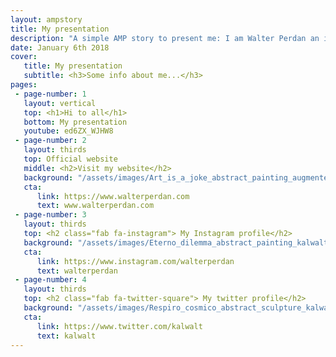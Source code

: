 ```yaml
---
layout: ampstory
title: My presentation
description: "A simple AMP story to present me: I am Walter Perdan an italian visual artist who make art in different forms of expression."
date: January 6th 2018
cover:
   title: My presentation
   subtitle: <h3>Some info about me...</h3>
pages:
 - page-number: 1
   layout: vertical
   top: <h1>Hi to all</h1>
   bottom: My presentation
   youtube: ed6ZX_WJHW8
 - page-number: 2
   layout: thirds
   top: Official website
   middle: <h2>Visit my website</h2>
   background: "/assets/images/Art_is_a_joke_abstract_painting_augmented_reality_interactive_kalwalt.jpg"
   cta:
      link: https://www.walterperdan.com
      text: www.walterperdan.com
 - page-number: 3
   layout: thirds
   top: <h2 class="fab fa-instagram"> My Instagram profile</h2>
   background: "/assets/images/Eterno_dilemma_abstract_painting_kalwalt.jpg"
   cta:
      link: https://www.instagram.com/walterperdan
      text: walterperdan
 - page-number: 4
   layout: thirds
   top: <h2 class="fab fa-twitter-square"> My twitter profile</h2>
   background: "/assets/images/Respiro_cosmico_abstract_sculpture_kalwalt.jpg"
   cta:
      link: https://www.twitter.com/kalwalt
      text: kalwalt
---
```

